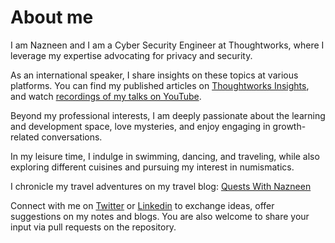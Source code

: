 # About me

I am Nazneen and I am a Cyber Security Engineer at Thoughtworks, where I leverage my expertise advocating for privacy and security.

As an international speaker, I share insights on these topics at various platforms. You can find my published articles on [Thoughtworks Insights](https://www.thoughtworks.com/insights/blog/security/security-consulting-part-two), and watch [recordings of my talks on YouTube](https://www.youtube.com/playlist?list=PL7EHLA9HNnsMUNvRuxzRN8nf79g36X8Hv).

Beyond my professional interests, I am deeply passionate about the learning and development space, love mysteries, and enjoy engaging in growth-related conversations.

In my leisure time, I indulge in swimming, dancing, and traveling, while also exploring different cuisines and pursuing my interest in numismatics.

I chronicle my travel adventures on my travel blog: [Quests With Nazneen](https://questswithnazneen.travel.blog/)

Connect with me on  [Twitter](https://twitter.com/nzneen) or [Linkedin](https://www.linkedin.com/in/nazneen-rupawalla-4b8a8a3b) to exchange ideas, offer suggestions on my notes and blogs. You are also welcome to share your input via pull requests on the repository.
